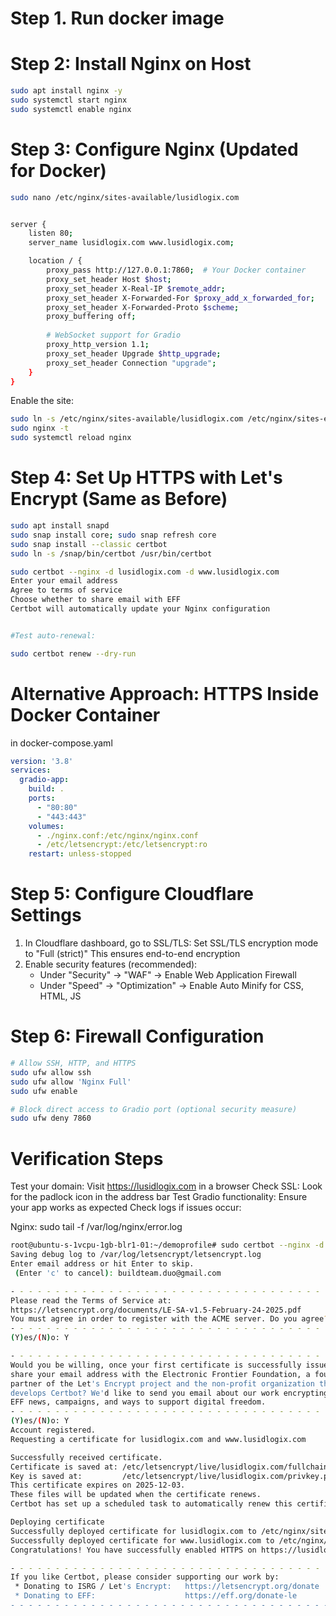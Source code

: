 # Step 1. Run docker image

# Step 2: Install Nginx on Host

```bash
sudo apt install nginx -y
sudo systemctl start nginx
sudo systemctl enable nginx
```

# Step 3: Configure Nginx (Updated for Docker)


```bash
sudo nano /etc/nginx/sites-available/lusidlogix.com


server {
    listen 80;
    server_name lusidlogix.com www.lusidlogix.com;

    location / {
        proxy_pass http://127.0.0.1:7860;  # Your Docker container
        proxy_set_header Host $host;
        proxy_set_header X-Real-IP $remote_addr;
        proxy_set_header X-Forwarded-For $proxy_add_x_forwarded_for;
        proxy_set_header X-Forwarded-Proto $scheme;
        proxy_buffering off;
        
        # WebSocket support for Gradio
        proxy_http_version 1.1;
        proxy_set_header Upgrade $http_upgrade;
        proxy_set_header Connection "upgrade";
    }
}
```

Enable the site:


```bash
sudo ln -s /etc/nginx/sites-available/lusidlogix.com /etc/nginx/sites-enabled/
sudo nginx -t
sudo systemctl reload nginx
```

# Step 4: Set Up HTTPS with Let's Encrypt (Same as Before)

```bash
sudo apt install snapd
sudo snap install core; sudo snap refresh core
sudo snap install --classic certbot
sudo ln -s /snap/bin/certbot /usr/bin/certbot

sudo certbot --nginx -d lusidlogix.com -d www.lusidlogix.com
Enter your email address
Agree to terms of service
Choose whether to share email with EFF
Certbot will automatically update your Nginx configuration


#Test auto-renewal:

sudo certbot renew --dry-run
```


# Alternative Approach: HTTPS Inside Docker Container

in docker-compose.yaml

```yaml
version: '3.8'
services:
  gradio-app:
    build: .
    ports:
      - "80:80"
      - "443:443"
    volumes:
      - ./nginx.conf:/etc/nginx/nginx.conf
      - /etc/letsencrypt:/etc/letsencrypt:ro
    restart: unless-stopped
```

# Step 5: Configure Cloudflare Settings
1. In Cloudflare dashboard, go to SSL/TLS:
   Set SSL/TLS encryption mode to "Full (strict)"
   This ensures end-to-end encryption
2. Enable security features (recommended):
    - Under "Security" → "WAF" → Enable Web Application Firewall
    - Under "Speed" → "Optimization" → Enable Auto Minify for CSS, HTML, JS

# Step 6: Firewall Configuration

```bash
# Allow SSH, HTTP, and HTTPS
sudo ufw allow ssh
sudo ufw allow 'Nginx Full'
sudo ufw enable

# Block direct access to Gradio port (optional security measure)
sudo ufw deny 7860
```
# Verification Steps

Test your domain: Visit https://lusidlogix.com in a browser
Check SSL: Look for the padlock icon in the address bar
Test Gradio functionality: Ensure your app works as expected
Check logs if issues occur:

Nginx: sudo tail -f /var/log/nginx/error.log







```bash
root@ubuntu-s-1vcpu-1gb-blr1-01:~/demoprofile# sudo certbot --nginx -d lusidlogix.com -d www.lusidlogix.com
Saving debug log to /var/log/letsencrypt/letsencrypt.log
Enter email address or hit Enter to skip.
 (Enter 'c' to cancel): buildteam.duo@gmail.com

- - - - - - - - - - - - - - - - - - - - - - - - - - - - - - - - - - - - - - - -
Please read the Terms of Service at:
https://letsencrypt.org/documents/LE-SA-v1.5-February-24-2025.pdf
You must agree in order to register with the ACME server. Do you agree?
- - - - - - - - - - - - - - - - - - - - - - - - - - - - - - - - - - - - - - - -
(Y)es/(N)o: Y

- - - - - - - - - - - - - - - - - - - - - - - - - - - - - - - - - - - - - - - -
Would you be willing, once your first certificate is successfully issued, to
share your email address with the Electronic Frontier Foundation, a founding
partner of the Let's Encrypt project and the non-profit organization that
develops Certbot? We'd like to send you email about our work encrypting the web,
EFF news, campaigns, and ways to support digital freedom.
- - - - - - - - - - - - - - - - - - - - - - - - - - - - - - - - - - - - - - - -
(Y)es/(N)o: Y
Account registered.
Requesting a certificate for lusidlogix.com and www.lusidlogix.com

Successfully received certificate.
Certificate is saved at: /etc/letsencrypt/live/lusidlogix.com/fullchain.pem
Key is saved at:         /etc/letsencrypt/live/lusidlogix.com/privkey.pem
This certificate expires on 2025-12-03.
These files will be updated when the certificate renews.
Certbot has set up a scheduled task to automatically renew this certificate in the background.

Deploying certificate
Successfully deployed certificate for lusidlogix.com to /etc/nginx/sites-enabled/lusidlogix.com
Successfully deployed certificate for www.lusidlogix.com to /etc/nginx/sites-enabled/lusidlogix.com
Congratulations! You have successfully enabled HTTPS on https://lusidlogix.com and https://www.lusidlogix.com

- - - - - - - - - - - - - - - - - - - - - - - - - - - - - - - - - - - - - - - -
If you like Certbot, please consider supporting our work by:
 * Donating to ISRG / Let's Encrypt:   https://letsencrypt.org/donate
 * Donating to EFF:                    https://eff.org/donate-le
- - - - - - - - - - - - - - - - - - - - - - - - - - - - - - - - - - - - - - - -
```
